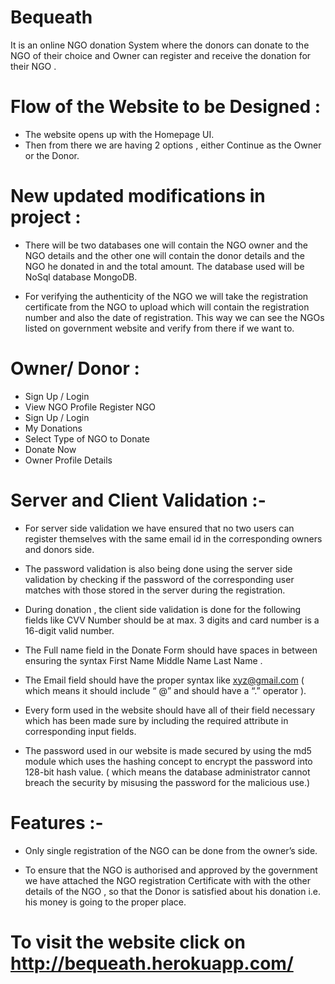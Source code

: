 # Bequeath
It is an online NGO donation System where the donors can donate to the NGO of their choice and Owner can register and receive the donation for their NGO .


# Flow of the Website to be Designed :

- The website opens up with the Homepage UI.
- Then from there we are having 2 options , either Continue as the Owner or the
Donor.


# New updated modifications in project :

- There will be two databases one will contain the NGO owner and the
NGO details and the other one will contain the donor details and the
NGO he donated in and the total amount. The database used will be
NoSql database MongoDB.

- For verifying the authenticity of the NGO we will take the registration
certificate from the NGO to upload which will contain the registration
number and also the date of registration. This way we can see the NGOs
listed on government website and verify from there if we want to.

# Owner/ Donor :

- Sign Up / Login
- View NGO Profile Register NGO
- Sign Up / Login
- My Donations 
- Select Type of NGO to Donate
- Donate Now
- Owner Profile Details


# Server and Client Validation :-

- For server side validation we have ensured that no two
users can register themselves with the same email id in
the corresponding owners and donors side.

- The password validation is also being done using the
server side validation by checking if the password of the
corresponding user matches with those stored in the
server during the registration.

- During donation , the client side validation is done for
the following fields like CVV Number should be at max.
3 digits and card number is a 16-digit valid number.

- The Full name field in the Donate Form should have
spaces in between ensuring the syntax First Name
Middle Name Last Name .

- The Email field should have the proper syntax like
xyz@gmail.com ( which means it should include “ @”
and should have a “.” operator ).

- Every form used in the website should have all of their
field necessary which has been made sure by including
the required attribute in corresponding input fields.

- The password used in our website is made secured by
using the md5 module which uses the hashing concept
to encrypt the password into 128-bit hash value. ( which
means the database administrator cannot breach the
security by misusing the password for the malicious
use.)


# Features :-

- Only single registration of the NGO can be done from
the owner’s side.

- To ensure that the NGO is authorised and approved by
the government we have attached the NGO registration
Certificate with with the other details of the NGO , so
that the Donor is satisfied about his donation i.e. his
money is going to the proper place.




# To visit the website click on http://bequeath.herokuapp.com/
